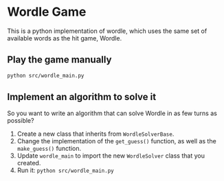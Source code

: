 # Wordle Game

This is a python implementation of wordle, which uses the same set of available words as the hit game, Wordle.

## Play the game manually

```bash
python src/wordle_main.py
```

## Implement an algorithm to solve it

So you want to write an algorithm that can solve Wordle in as few turns as possible?

1. Create a new class that inherits from `WordleSolverBase`.
2. Change the implementation of the `get_guess()` function, as well as the `make_guess()` function.
3. Update `wordle_main` to import the new `WordleSolver` class that you created.
4. Run it: `python src/wordle_main.py`
